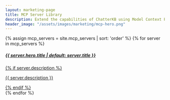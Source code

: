 ```yaml
---
layout: marketing-page
title: MCP Server Library
description: Extend the capabilities of ChatterKB using Model Context Protocol to connect to external tools and services. Here are some of the servers we find useful.
header_image: "/assets/images/marketing/mcp-hero.png"
---
```


<div class="row row-cols-1 row-cols-md-2 row-cols-lg-3 g-4">
  {% assign mcp_servers = site.mcp_servers | sort: 'order' %}
  {% for server in mcp_servers %}
    <div class="col">
      <a href="{{ server.url }}" class="text-decoration-none">
        <div class="card h-100 shadow-sm border-0">
          <div class="card-body">
            <h5 class="card-title fw-semibold mb-2 d-flex align-items-center gap-2">
              <i class="bi bi-pc-display fs-6" style="color:#3b82f6;"></i> 
              {{ server.hero.title | default: server.title }}
            </h5>
            {% if server.description %}
              <p class="card-text small text-muted">{{ server.description }}</p>
            {% endif %}
          </div>
        </div>
      </a>
    </div>
  {% endfor %}
</div> 